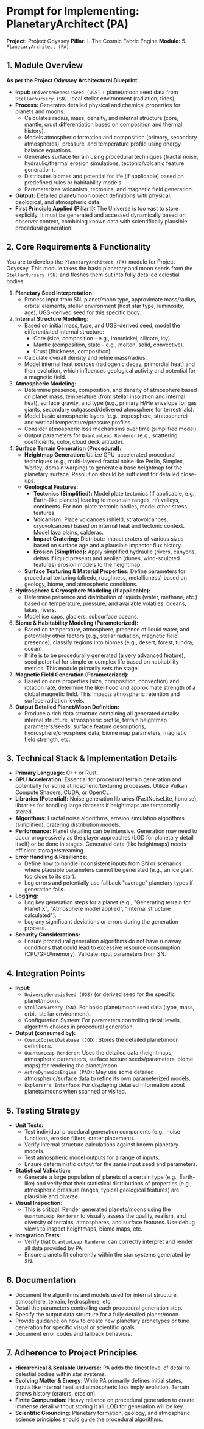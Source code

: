 # Prompt for Implementing: PlanetaryArchitect (PA)

**Project:** Project Odyssey
**Pillar:** I. The Cosmic Fabric Engine
**Module:** 5. `PlanetaryArchitect (PA)`

## 1. Module Overview

**As per the Project Odyssey Architectural Blueprint:**

* **Input:** `UniverseGenesisSeed (UGS)` + planet/moon seed data from `StellarNursery (SN)`, local stellar environment (radiation, tides).
* **Process:** Generates detailed physical and chemical properties for planets and moons:
    * Calculates radius, mass, density, and internal structure (core, mantle, crust differentiation based on composition and thermal history).
    * Models atmospheric formation and composition (primary, secondary atmospheres), pressure, and temperature profile using energy balance equations.
    * Generates surface terrain using procedural techniques (fractal noise, hydraulic/thermal erosion simulations, tectonic/volcanic feature generation).
    * Distributes biomes and potential for life (if applicable) based on predefined rules or habitability models.
    * Parameterizes volcanism, tectonics, and magnetic field generation.
* **Output:** Detailed planet/moon object definitions with physical, geological, and atmospheric data.
* **First Principle Applied (Pillar I):** The Universe is too vast to store explicitly. It must be generated and accessed dynamically based on observer context, combining known data with scientifically plausible procedural generation.

## 2. Core Requirements & Functionality

You are to develop the `PlanetaryArchitect (PA)` module for Project Odyssey. This module takes the basic planetary and moon seeds from the `StellarNursery (SN)` and fleshes them out into fully detailed celestial bodies.

1.  **Planetary Seed Interpretation:**
    * Process input from SN: planet/moon type, approximate mass/radius, orbital elements, stellar environment (host star type, luminosity, age), UGS-derived seed for this specific body.
2.  **Internal Structure Modeling:**
    * Based on initial mass, type, and UGS-derived seed, model the differentiated internal structure:
        * Core (size, composition - e.g., iron/nickel, silicate, icy).
        * Mantle (composition, state - e.g., molten, solid, convective).
        * Crust (thickness, composition).
    * Calculate overall density and refine mass/radius.
    * Model internal heat sources (radiogenic decay, primordial heat) and their evolution, which influences geological activity and potential for a magnetic field.
3.  **Atmospheric Modeling:**
    * Determine presence, composition, and density of atmosphere based on planet mass, temperature (from stellar insolation and internal heat), surface gravity, and type (e.g., primary H/He envelope for gas giants, secondary outgassed/delivered atmosphere for terrestrials).
    * Model basic atmospheric layers (e.g., troposphere, stratosphere) and vertical temperature/pressure profiles.
    * Consider atmospheric loss mechanisms over time (simplified model).
    * Output parameters for `QuantumLeap Renderer` (e.g., scattering coefficients, color, cloud deck altitude).
4.  **Surface Terrain Generation (Procedural):**
    * **Heightmap Generation:** Utilize GPU-accelerated procedural techniques (e.g., multi-layered fractal noise like Perlin, Simplex, Worley; domain warping) to generate a base heightmap for the planetary surface. Resolution should be sufficient for detailed close-ups.
    * **Geological Features:**
        * **Tectonics (Simplified):** Model plate tectonics (if applicable, e.g., Earth-like planets) leading to mountain ranges, rift valleys, continents. For non-plate tectonic bodies, model other stress features.
        * **Volcanism:** Place volcanoes (shield, stratovolcanoes, cryovolcanoes) based on internal heat and tectonic context. Model lava plains, calderas.
        * **Impact Cratering:** Distribute impact craters of various sizes based on surface age and a plausible impactor flux history.
        * **Erosion (Simplified):** Apply simplified hydraulic (rivers, canyons, deltas if liquid present) and aeolian (dunes, wind-sculpted features) erosion models to the heightmap.
    * **Surface Texturing & Material Properties:** Define parameters for procedural texturing (albedo, roughness, metallicness) based on geology, biome, and atmospheric conditions.
5.  **Hydrosphere & Cryosphere Modeling (if applicable):**
    * Determine presence and distribution of liquids (water, methane, etc.) based on temperature, pressure, and available volatiles: oceans, lakes, rivers.
    * Model ice caps, glaciers, subsurface oceans.
6.  **Biome & Habitability Modeling (Parameterized):**
    * Based on temperature, atmosphere, presence of liquid water, and potentially other factors (e.g., stellar radiation, magnetic field presence), classify regions into biomes (e.g., desert, forest, tundra, ocean).
    * If life is to be procedurally generated (a very advanced feature), seed potential for simple or complex life based on habitability metrics. This module primarily sets the stage.
7.  **Magnetic Field Generation (Parameterized):**
    * Based on core properties (size, composition, convection) and rotation rate, determine the likelihood and approximate strength of a global magnetic field. This impacts atmospheric retention and surface radiation levels.
8.  **Output Detailed Planet/Moon Definition:**
    * Produce a rich data structure containing all generated details: internal structure, atmospheric profile, terrain heightmap parameters/seeds, surface feature descriptions, hydrosphere/cryosphere data, biome map parameters, magnetic field strength, etc.

## 3. Technical Stack & Implementation Details

* **Primary Language:** C++ or Rust.
* **GPU Acceleration:** Essential for procedural terrain generation and potentially for some atmospheric/texturing processes. Utilize Vulkan Compute Shaders, CUDA, or OpenCL.
* **Libraries (Potential):** Noise generation libraries (FastNoiseLite, libnoise), libraries for handling large datasets if heightmaps are temporarily stored.
* **Algorithms:** Fractal noise algorithms, erosion simulation algorithms (simplified), cratering distribution models.
* **Performance:** Planet detailing can be intensive. Generation may need to occur progressively as the player approaches (LOD for planetary detail itself) or be done in stages. Generated data (like heightmaps) needs efficient storage/streaming.
* **Error Handling & Resilience:**
    * Define how to handle inconsistent inputs from SN or scenarios where plausible parameters cannot be generated (e.g., an ice giant too close to its star).
    * Log errors and potentially use fallback "average" planetary types if generation fails.
* **Logging:**
    * Log key generation steps for a planet (e.g., "Generating terrain for Planet X", "Atmosphere model applied", "Internal structure calculated").
    * Log any significant deviations or errors during the generation process.
* **Security Considerations:**
    * Ensure procedural generation algorithms do not have runaway conditions that could lead to excessive resource consumption (CPU/GPU/memory). Validate input parameters from SN.

## 4. Integration Points

* **Input:**
    * `UniverseGenesisSeed (UGS)` (or derived seed for the specific planet/moon).
    * `StellarNursery (SN)`: For basic planet/moon seed data (type, mass, orbit, stellar environment).
    * Configuration System: For parameters controlling detail levels, algorithm choices in procedural generation.
* **Output (consumed by):**
    * `CosmicObjectDatabase (COD)`: Stores the detailed planet/moon definitions.
    * `QuantumLeap Renderer`: Uses the detailed data (heightmaps, atmospheric parameters, surface texture seeds/parameters, biome maps) for rendering the planet/moon.
    * `AstroDynamicsEngine (PAD)`: May use some detailed atmospheric/surface data to refine its own parameterized models.
    * `Explorer's Interface`: For displaying detailed information about planets/moons when scanned or visited.

## 5. Testing Strategy

* **Unit Tests:**
    * Test individual procedural generation components (e.g., noise functions, erosion filters, crater placement).
    * Verify internal structure calculations against known planetary models.
    * Test atmospheric model outputs for a range of inputs.
    * Ensure deterministic output for the same input seed and parameters.
* **Statistical Validation:**
    * Generate a large population of planets of a certain type (e.g., Earth-like) and verify that their statistical distributions of properties (e.g., atmospheric pressure ranges, typical geological features) are plausible and diverse.
* **Visual Inspection:**
    * This is critical. Render generated planets/moons using the `QuantumLeap Renderer` to visually assess the quality, realism, and diversity of terrains, atmospheres, and surface features. Use debug views to inspect heightmaps, biome maps, etc.
* **Integration Tests:**
    * Verify that `QuantumLeap Renderer` can correctly interpret and render all data provided by PA.
    * Ensure planets fit coherently within the star systems generated by SN.

## 6. Documentation

* Document the algorithms and models used for internal structure, atmosphere, terrain, hydrosphere, etc.
* Detail the parameters controlling each procedural generation step.
* Specify the output data structure for a fully detailed planet/moon.
* Provide guidance on how to create new planetary archetypes or tune generation for specific visual or scientific goals.
* Document error codes and fallback behaviors.

## 7. Adherence to Project Principles

* **Hierarchical & Scalable Universe:** PA adds the finest level of detail to celestial bodies within star systems.
* **Evolving Matter & Energy:** While PA primarily defines initial states, inputs like internal heat and atmospheric loss imply evolution. Terrain shows history (craters, erosion).
* **Finite Computation:** Heavy reliance on procedural generation to create immense detail without storing it all. LOD for generation will be key.
* **Scientific Grounding:** Planetary formation, geology, and atmospheric science principles should guide the procedural algorithms.